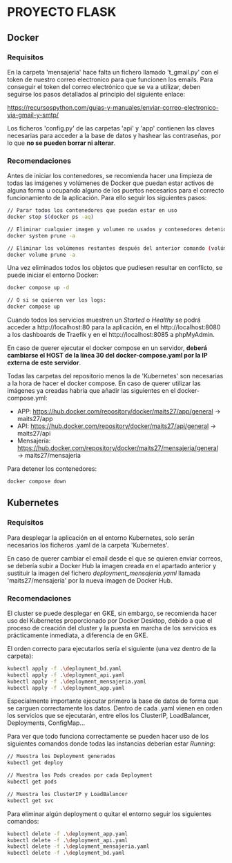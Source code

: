 <h1>PROYECTO FLASK</h1>

<h2>Docker</h2>

<h3>Requisitos</h3>

En la carpeta 'mensajeria' hace falta un fichero llamado 't_gmail.py' con el token de nuestro correo electronico para que funcionen los emails. Para conseguir el token del correo electrónico que se va a utilizar, deben seguirse los pasos detallados al principio del siguiente enlace:

https://recursospython.com/guias-y-manuales/enviar-correo-electronico-via-gmail-y-smtp/

Los ficheros 'config.py' de las carpetas 'api' y 'app' contienen las claves necesarias para acceder a la base de datos y hashear las contraseñas, por lo que **no se pueden borrar ni alterar**.

<h3>Recomendaciones</h3>

Antes de iniciar los contenedores, se recomienda hacer una limpieza de todas las imágenes y volúmenes de Docker que puedan estar activos de alguna forma u ocupando alguno de los puertos necesarios para el correcto funcionamiento de la aplicación. Para ello seguir los siguientes pasos:

```bash
// Parar todos los contenedores que puedan estar en uso
docker stop $(docker ps -aq)

// Eliminar cualquier imagen y volumen no usados y contenedores detenidos:
docker system prune -a

// Eliminar los volúmenes restantes después del anterior comando (volúmenes persistentes)
docker volume prune -a

```

Una vez eliminados todos los objetos que pudiesen resultar en conflicto, se puede iniciar el entorno Docker:

```bash
docker compose up -d

// O si se quieren ver los logs:
docker compose up
```

Cuando todos los servicios muestren un _Started_ o _Healthy_ se podrá acceder a http://localhost:80 para la aplicación, en el http://localhost:8080 a los dashboards de Traefik y en el http://localhost:8085 a phpMyAdmin. 

En caso de querer ejecutar el docker compose en un servidor, **deberá cambiarse el HOST de la línea 30 del docker-compose.yaml por la IP externa de este servidor**.


Todas las carpetas del repositorio menos la de 'Kubernetes' son necesarias a la hora de hacer el docker compose. En caso de querer utilizar las imágenes ya creadas habría que añadir las siguientes en el docker-compose.yml:

* APP: https://hub.docker.com/repository/docker/maits27/app/general → maits27/app
* API: https://hub.docker.com/repository/docker/maits27/api/general → maits27/api
* Mensajería: https://hub.docker.com/repository/docker/maits27/mensajeria/general → maits27/mensajeria

Para detener los contenedores:

```bash
docker compose down
```

<h2>Kubernetes</h2>

<h3>Requisitos</h3>

Para desplegar la aplicación en el entorno Kubernetes, solo serán necesarios los ficheros .yaml de la carpeta 'Kubernetes'.

En caso de querer cambiar el email desde el que se quieren enviar correos, se debería subir a Docker Hub la imagen creada en el apartado anterior y sustituir la imagen del fichero _deployment_mensajeria.yaml_ llamada 'maits27/mensajeria' por la nueva imagen de Docker Hub.

<h3>Recomendaciones</h3>

El cluster se puede desplegar en GKE, sin embargo, se recomienda hacer uso del Kubernetes proporcionado por Docker Desktop, debido a que el proceso de creación del cluster y la puesta en marcha de los servicios es prácticamente inmediata, a diferencia de en GKE.

El orden correcto para ejecutarlos sería el siguiente (una vez dentro de la carpeta):

```bash
kubectl apply -f .\deployment_bd.yaml
kubectl apply -f .\deployment_api.yaml
kubectl apply -f .\deployment_mensajeria.yaml
kubectl apply -f .\deployment_app.yaml
```

Especialmente importante ejecutar primero la base de datos de forma que se carguen correctamente los datos. Dentro de cada .yaml vienen en orden los servicios que se ejecutarán, entre ellos los ClusterIP, LoadBalancer, Deployments, ConfigMap...

Para ver que todo funciona correctamente se pueden hacer uso de los siguientes comandos donde todas las instancias deberían estar _Running_:

```bash
// Muestra los Deployment generados
kubectl get deploy

// Muestra los Pods creados por cada Deployment
kubectl get pods

// Muestra los ClusterIP y LoadBalancer 
kubectl get svc 
```

Para eliminar algún deployment o quitar el entorno seguir los siguientes comandos:

```bash
kubectl delete -f .\deployment_app.yaml
kubectl delete -f .\deployment_api.yaml
kubectl delete -f .\deployment_mensajeria.yaml
kubectl delete -f .\deployment_bd.yaml
```
